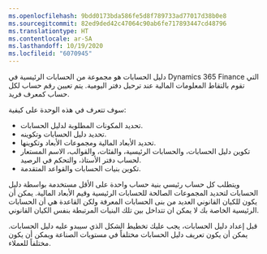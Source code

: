 ```yaml
---
ms.openlocfilehash: 9bdd0173bda586fe5d8f789733ad77017d38b0e8
ms.sourcegitcommit: 82ed9ded42c47064c90ab6fe717893447cd48796
ms.translationtype: HT
ms.contentlocale: ar-SA
ms.lasthandoff: 10/19/2020
ms.locfileid: "6070945"
---
```

دليل الحسابات هو مجموعة من الحسابات الرئيسية في Dynamics 365 Finance التي تقوم بالتقاط المعلومات المالية عند ترحيل دفتر اليومية. يتم تعيين رقم حساب لكل حساب كمعرف فريد.
 
سوف تتعرف في هذه الوحدة على كيفية:

- تحديد المكونات المطلوبة لدليل الحسابات.
- تحديد دليل الحسابات وتكوينه.
- تحديد الأبعاد المالية ومجموعات الأبعاد وتكوينها.
- تكوين دليل الحسابات، والحسابات الرئيسية، والفئات، والقوالب، الاسم المستعار لحساب دفتر الأستاذ، والتحكم في الرصيد.
- تكوين بنيات الحسابات والقواعد المتقدمة. 

ويتطلب كل حساب رئيسي بنية حساب واحدة على الأقل مستخدمة بواسطة دليل الحسابات لتحديد المجموعات الصالحة للحسابات الرئيسية وقيم الأبعاد المالية. يمكن أن يكون للكيان القانوني العديد من بنى الحسابات المعرفة ولكن القاعدة هي أن الحسابات الرئيسية الخاصة بك لا يمكن ان تتداخل بين تلك البنيات المرتبطة بنفس الكيان القانوني.

قبل إعداد دليل الحسابات، يجب عليك تخطيط الشكل الذي سيبدو عليه دليل الحسابات. يمكن أن يكون تعريف دليل الحسابات مختلفاً في مستويات الصناعة ويمكن أن يكون مختلفاً للعملاء. 

